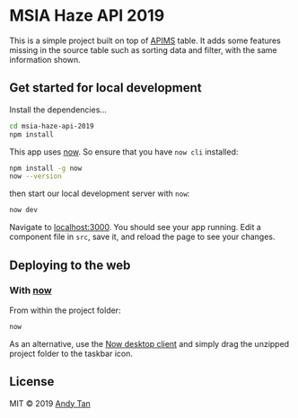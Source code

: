 # MSIA Haze API 2019

This is a simple project built on top of [APIMS](http://apims.doe.gov.my/public_v2/api_table.html) table. It adds some features missing in the source table such as sorting data and filter, with the same information shown.


## Get started for local development
Install the dependencies...

```bash
cd msia-haze-api-2019
npm install
```

This app uses [now](https://zeit.co/now). So ensure that you have `now cli` installed:

```bash
npm install -g now
now --version
```

then start our local development server with `now`:
```bash
now dev
```

Navigate to [localhost:3000](http://localhost:3000). You should see your app running. Edit a component file in `src`, save it, and reload the page to see your changes.

## Deploying to the web

### With [now](https://zeit.co/now)

From within the project folder:
```bash
now
```

As an alternative, use the [Now desktop client](https://zeit.co/download) and simply drag the unzipped project folder to the taskbar icon.

## License

MIT © 2019 [Andy Tan](https://github.com/andytan0727)